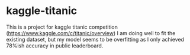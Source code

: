 # kaggle-titanic
This is a project for kaggle titanic competition (https://www.kaggle.com/c/titanic/overview)
I am doing well to fit the existing dataset, but my model seems to be overfitting as I only achieved 78%ish accuracy in public leaderboard.
